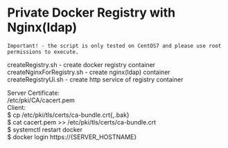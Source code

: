 Private Docker Registry with Nginx(ldap)
=======
`Important! - the script is only tested on CentOS7 and please use root permissions to execute.`

createRegistry.sh - create docker registry container  
createNginxForRegistry.sh - create nginx(ldap) container  
createRegistryUi.sh - create http service of registry container  

Server Certificate:  
		/etc/pki/CA/cacert.pem  
Client:  
		$ cp /etc/pki/tls/certs/ca-bundle.crt{,.bak}  
		$ cat cacert.pem >> /etc/pki/tls/certs/ca-bundle.crt  
		$ systemctl restart docker  
		$ docker login https://{SERVER_HOSTNAME}  
